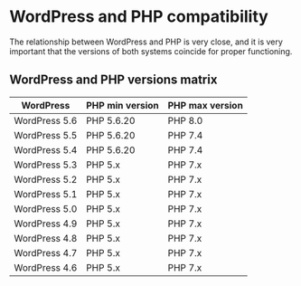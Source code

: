 # WordPress and PHP compatibility

The relationship between WordPress and PHP is very close, and it is very important that the versions of both systems coincide for proper functioning.

## WordPress and PHP versions matrix

WordPress | PHP min version | PHP max version
------------ | ------------- | -------------
WordPress 5.6 | PHP 5.6.20 | PHP 8.0
WordPress 5.5 | PHP 5.6.20 | PHP 7.4
WordPress 5.4 | PHP 5.6.20 | PHP 7.4
WordPress 5.3 | PHP 5.x | PHP 7.x
WordPress 5.2 | PHP 5.x | PHP 7.x
WordPress 5.1 | PHP 5.x | PHP 7.x
WordPress 5.0 | PHP 5.x | PHP 7.x
WordPress 4.9 | PHP 5.x | PHP 7.x
WordPress 4.8 | PHP 5.x | PHP 7.x
WordPress 4.7 | PHP 5.x | PHP 7.x
WordPress 4.6 | PHP 5.x | PHP 7.x
